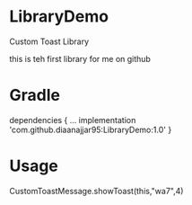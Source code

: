 # LibraryDemo
Custom Toast Library

this is teh first library for me on github 

# Gradle 

dependencies {
    ...
    implementation 'com.github.diaanajjar95:LibraryDemo:1.0'
}
 
# Usage 

CustomToastMessage.showToast(this,"wa7",4)

